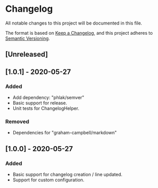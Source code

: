 # Changelog
All notable changes to this project will be documented in this file.

The format is based on [Keep a Changelog](https://keepachangelog.com/en/1.0.0/),
and this project adheres to [Semantic Versioning](https://semver.org/spec/v2.0.0.html).

## [Unreleased]
## [1.0.1] - 2020-05-27
### Added
- Add dependency: "phlak/semver"
- Basic support for release.
- Unit tests for ChangelogHelper.

### Removed
- Dependencies for "graham-campbell/markdown"

## [1.0.0] - 2020-05-27
### Added
- Basic support for changelog creation / line updated.
- Support for custom configuration.


